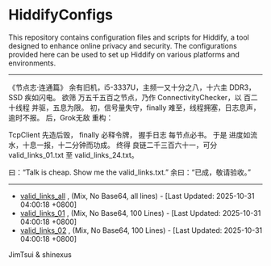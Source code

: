 # HiddifyConfigs

This repository contains configuration files and scripts for Hiddify, a tool designed to enhance online privacy and security. The configurations provided here can be used to set up Hiddify on various platforms and environments.

---
《节点志·连通篇》
余有旧机，i5-3337U，主频一又十分之八，十六圭 DDR3，SSD 疾如闪电。
欲筛 万五千五百之节点，乃作 ConnectivityChecker，以 百二十线程 并驱，五息为限。
初，信号量失守，finally 难至，线程拥塞，日志息声，逾时不报。
后，Grok无敌 重构：

TcpClient 先造后毁，
finally 必释令牌，
握手日志 每节点必书。
于是 进度如流水，十息一报，十二分钟而功成。
终得 良链二千三百六十一，可分 valid_links_01.txt 至 valid_links_24.txt。

曰：“Talk is cheap. Show me the valid_links.txt.”
余曰：“已成，敬请验收。”

---

<!-- AUTO: VALID_LINKS_TIMESTAMP -->
- [valid_links_all](https://raw.githubusercontent.com/shinexus/LearnToProgram/refs/heads/master/HiddifyConfigsCLI/bin/Debug/net8.0/valid_links.txt) , (Mix, No Base64, all lines) - [Last Updated: 2025-10-31 04:00:18 +0800]
- [valid_links_01](https://raw.githubusercontent.com/shinexus/LearnToProgram/refs/heads/master/HiddifyConfigsCLI/bin/Debug/net8.0/valid_links_01.txt) , (Mix, No Base64, 100 Lines) - [Last Updated: 2025-10-31 04:00:18 +0800]
- [valid_links_02](https://raw.githubusercontent.com/shinexus/LearnToProgram/refs/heads/master/HiddifyConfigsCLI/bin/Debug/net8.0/valid_links_02.txt) , (Mix, No Base64, 100 Lines) - [Last Updated: 2025-10-31 04:00:18 +0800]
<!-- END AUTO -->


JimTsui & shinexus
